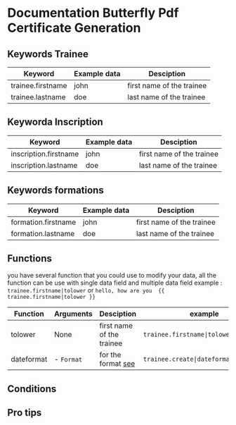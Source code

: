 # Documentation Butterfly Pdf Certificate Generation


## Keywords Trainee

Keyword  | Example data | Desciption
------------- | ------------- | -------------
trainee.firstname | john | first name of the trainee
trainee.lastname  | doe | last name of the trainee


## Keyworda Inscription

Keyword  | Example data | Desciption
------------- | ------------- | -------------
inscription.firstname | john | first name of the trainee
inscription.lastname  | doe | last name of the trainee

## Keywords formations

Keyword  | Example data | Desciption
------------- | ------------- | -------------
formation.firstname | john | first name of the trainee
formation.lastname  | doe | last name of the trainee

## Functions

you have several function that you could use to modify your data, all the function can be use with single data field and multiple data field example : `trainee.firstname|tolower` or `hello, how are you  {{ trainee.firstname|tolower }}`

Function  | Arguments | Desciption | example 
------------- | ------------- | -------------| -------------
tolower | None | first name of the trainee | `trainee.firstname\|tolower`
dateformat  | - `Format` | for the format [see](https://www.php.net/manual/fr/datetime.format.php) | `trainee.create\|dateformat('d/m/Y')`

## Conditions
## Pro tips
